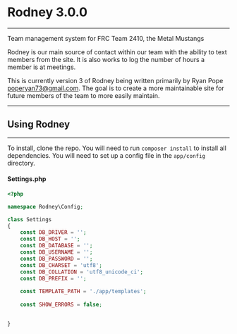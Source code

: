 # Rodney 3.0.0

---

Team management system for FRC Team 2410, the Metal Mustangs

Rodney is our main source of contact within our team with the ability to text members from the site.
It is also works to log the number of hours a member is at meetings. 

This is currently version 3 of Rodney being written primarily by Ryan Pope <poperyan73@gmail.com>.
The goal is to create a more maintainable site for future members of the team to more easily maintain.

---

## Using Rodney 

---

To install, clone the repo. You will need to run `composer install` to install all dependencies.
You will need to set up a config file in the `app/config` directory.

#### Settings.php
```php
<?php

namespace Rodney\Config;

class Settings
{
	const DB_DRIVER = '';
	const DB_HOST = '';
	const DB_DATABASE = '';
	const DB_USERNAME = '';
	const DB_PASSWORD = '';
	const DB_CHARSET = 'utf8';
	const DB_COLLATION = 'utf8_unicode_ci';
	const DB_PREFIX = '';
	
	const TEMPLATE_PATH = './app/templates';
	
	const SHOW_ERRORS = false;

	
}